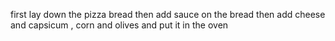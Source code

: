 first lay down the pizza bread then add sauce on the bread then add cheese and capsicum , corn and olives and put it in the oven